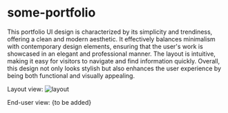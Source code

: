 # some-portfolio
This portfolio UI design is characterized by its simplicity and trendiness, offering a clean and modern aesthetic. It effectively balances minimalism with contemporary design elements, ensuring that the user's work is showcased in an elegant and professional manner. The layout is intuitive, making it easy for visitors to navigate and find information quickly. Overall, this design not only looks stylish but also enhances the user experience by being both functional and visually appealing.

Layout view:
![layout](https://github.com/user-attachments/assets/e4599857-8f31-4116-b1f8-3f9fe69e5334)

End-user view:
{to be added}
